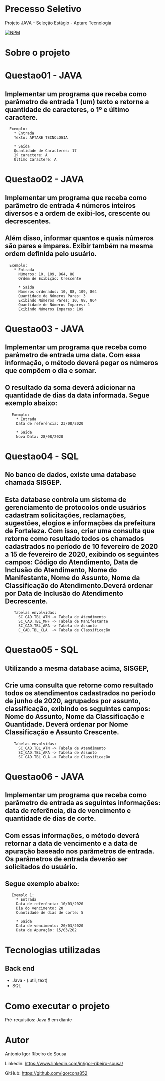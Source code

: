# Precesso Seletivo
Projeto JAVA - Seleção Estágio - Aptare Tecnologia


[![NPM](https://img.shields.io/npm/l/react)](https://github.com/igorcons852/ProcessoSeletivoAptareTecnologia/blob/main/LICENSE) 


# Sobre o projeto

# Questao01 - JAVA
## Implementar um programa que receba como parâmetro de entrada 1 (um) texto e retorne a quantidade de caracteres, o 1º e último caractere. 
      Exemplo:
        * Entrada 
        Texto: APTARE TECNOLOGIA

        * Saída
        Quantidade de Caracteres: 17
        1º caractere: A
        Último Caractere: A

# Questao02 - JAVA
## Implementar um programa que receba como parâmetro de entrada 4 números inteiros diversos e a ordem de exibi-los, crescente ou decrescentes. 
## Além disso, informar quantos e quais números são pares e ímpares. Exibir também na mesma ordem definida pelo usuário. 
      Exemplo:
        * Entrada 
          Números: 10, 109, 864, 88
          Ordem de Exibição: Crescente

          * Saída
          Números ordenados: 10, 88, 109, 864
          Quantidade de Números Pares: 3
          Exibindo Números Pares: 10, 88, 864
          Quantidade de Números Ímpares: 1
          Exibindo Números Ímpares: 109


# Questao03 - JAVA
## Implementar um programa que receba como parâmetro de entrada uma data. Com essa informação, o método deverá pegar os números que compõem o dia e somar. 
## O resultado da soma deverá adicionar na quantidade de dias da data informada. Segue exemplo abaixo:
       Exemplo:
         * Entrada 
         Data de referência: 23/08/2020

         * Saída
         Nova Data: 28/08/2020


# Questao04 - SQL
## No banco de dados, existe uma database chamada SISGEP. 
## Esta database controla um sistema de gerenciamento de protocolos onde usuários cadastram solicitações, reclamações, sugestões, elogios e informações da prefeitura de Fortaleza. Com isso, criar uma consulta que retorne como resultado todos os chamados cadastrados no período de 10 fevereiro de 2020 a 15 de fevereiro de 2020, exibindo os seguintes campos: Código do Atendimento, Data de Inclusão do Atendimento, Nome do Manifestante, Nome do Assunto, Nome da Classificação do Atendimento.Deverá ordenar por Data de Inclusão do Atendimento Decrescente.
        Tabelas envolvidas: 
          SC_CAD.TBL_ATN -> Tabela de Atendimento
          SC_CAD.TBL_MNF -> Tabela de Manifestante
          SC_CAD.TBL_APA -> Tabela de Assunto
          C_CAD.TBL_CLA  -> Tabela de Classificação
          
# Questao05 - SQL         
## Utilizando a mesma database acima, SISGEP, 
## Crie uma consulta que retorne como resultado todos os atendimentos cadastrados no período de junho de 2020, agrupados por assunto, classificação, exibindo os seguintes campos: Nome do Assunto, Nome da Classificação e Quantidade. Deverá ordenar por Nome Classificação e Assunto Crescente.       
        Tabelas envolvidas: 
          SC_CAD.TBL_ATN -> Tabela de Atendimento
          SC_CAD.TBL_APA -> Tabela de Assunto
          SC_CAD.TBL_CLA -> Tabela de Classificação
  
# Questao06 - JAVA
## Implementar um programa que receba como parâmetro de entrada as seguintes informações: data de referência, dia de vencimento e quantidade de dias de corte. 
## Com essas informações, o método deverá retornar a data de vencimento e a data de apuração baseado nos parâmetros de entrada. Os parâmetros de entrada deverão ser solicitados do usuário. 
## Segue exemplo abaixo:  
       Exemplo 1:
         * Entrada 
         Data de referência: 10/03/2020
         Dia do vencimento: 20
         Quantidade de dias de corte: 5

         * Saída 
         Data de vencimento: 20/03/2020
         Data de Apuração: 15/03/202
      
      
# Tecnologias utilizadas
## Back end
- Java - (.util, text)
- SQL


# Como executar o projeto

Pré-requisitos: Java 8 em diante


# Autor

Antonio Igor Ribeiro de Sousa

Linkedin:
https://www.linkedin.com/in/igor-ribeiro-sousa/

GitHub:
https://github.com/igorcons852
